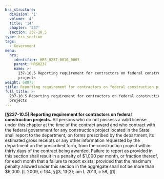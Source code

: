```yaml
---
hrs_structure:
  division: '1'
  volume: '4'
  title: '14'
  chapter: '237'
  section: 237-10.5
type: hrs_section
tags:
  - Government
menu:
  hrs:
    identifier: HRS_0237-0010_0005
    parent: HRS0237
    name: >-
      237-10.5 Reporting requirement for contractors on federal construction
      projects
weight: 68075
title: Reporting requirement for contractors on federal construction projects
full_title: >-
  237-10.5 Reporting requirement for contractors on federal construction
  projects
---
```

**[§237-10.5] Reporting requirement for contractors on federal construction projects.** All persons who do not possess a valid license under this chapter at the time of the contract award and who contract with the federal government for any construction project located in the State shall report to the department, on forms prescribed by the department, its estimated gross receipts or any other information requested by the department on the prescribed form, from the construction project within thirty days of the contract being awarded. Failure to report as provided in this section shall result in a penalty of $1,000 per month, or fraction thereof, for each month that a failure to report exists; provided that the maximum penalty allowed under this section in the aggregate shall not be more than $6,000\. [L 2009, c 134, §§3, 13(3); am L 2013, c 58, §1]